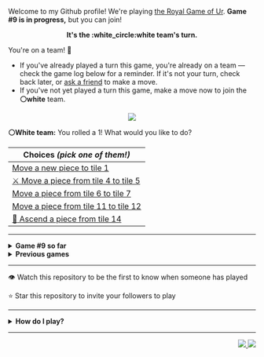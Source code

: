 Welcome to my Github profile!
We're playing
[the Royal Game of Ur](https://en.wikipedia.org/wiki/Royal_Game_of_Ur).
**Game #9 is in progress,** but you can join!

<p align="center">
  <b>It's the
  :white_circle:white
  team's turn.</b>
</p>

You're on a team! :wave:

* If you've already played a turn this game, you're already on a team
  &mdash; check the game log below for a reminder. If it's not your turn,
  check back later, or [ask a
  friend](https://twitter.com/share?text=I'm+playing+The+Royal+Game+of+Ur+on+a+GitHub+profile.+Take+your+turn+at+https://github.com/rossjrw/rossjrw+%23RoyalGameOfUr+%23github) to make a move.
* If you've not yet played a turn this game, make a move now to join the
  **:white_circle:white** team.

<p align="center"><img src="https://raw.githubusercontent.com/rossjrw/rossjrw/play/games/current/board.1380.svg"></p>

  **:white_circle:White team:**
  You rolled a 1!
What would you like to do?

| Choices *(pick one of them!)* |
| --- |
  | [    Move a new piece to tile 1](https://github.com/rossjrw/rossjrw/issues/new?title=ur-move-1%400-0&amp;body=Press+Submit%21+You+don%27t+need+to+edit+this+text+or+do+anything+else.%0D%0A%0D%0ABe+aware+that+your+move+can+take+a+minute+or+two+to+process.) |
  | [ :crossed_swords:   Move a piece from tile 4 to tile 5](https://github.com/rossjrw/rossjrw/issues/new?title=ur-move-1%404-0&amp;body=Press+Submit%21+You+don%27t+need+to+edit+this+text+or+do+anything+else.%0D%0A%0D%0ABe+aware+that+your+move+can+take+a+minute+or+two+to+process.) |
  | [    Move a piece from tile 6 to tile 7](https://github.com/rossjrw/rossjrw/issues/new?title=ur-move-1%406-0&amp;body=Press+Submit%21+You+don%27t+need+to+edit+this+text+or+do+anything+else.%0D%0A%0D%0ABe+aware+that+your+move+can+take+a+minute+or+two+to+process.) |
  | [    Move a piece from tile 11 to tile 12](https://github.com/rossjrw/rossjrw/issues/new?title=ur-move-1%4011-0&amp;body=Press+Submit%21+You+don%27t+need+to+edit+this+text+or+do+anything+else.%0D%0A%0D%0ABe+aware+that+your+move+can+take+a+minute+or+two+to+process.) |
  | [  :rocket:  Ascend a piece from tile 14 ](https://github.com/rossjrw/rossjrw/issues/new?title=ur-move-1%4014-0&amp;body=Press+Submit%21+You+don%27t+need+to+edit+this+text+or+do+anything+else.%0D%0A%0D%0ABe+aware+that+your+move+can+take+a+minute+or+two+to+process.) |

-----

<details>
<summary><b>Game #9 so far</b></summary>

## Who's on each team?

<table>
    <thead>
      <tr><th colspan=2>Players in this game</th></tr>
    </thead>
    <tbody>
      <tr>
        <td align="right"><b>Black team</b> :black_circle:</td>
        <td>:white_circle: <b> White team</b></td>
      </tr>
      <tr align="center">
        <td><b><a href="https://github.com/jbmagination">@jbmagination</a></b> (12)<br><b><a href="https://github.com/rossjrw">@rossjrw</a></b> (2)<br><b><a href="https://github.com/guru2050">@guru2050</a></b> (1)<br><b><a href="https://github.com/Johnystar">@Johnystar</a></b> (1)</td>
        <td><b><a href="https://github.com/Timemaster111">@Timemaster111</a></b> (14)<br><b><a href="https://github.com/nirakon">@nirakon</a></b> (2)<br><b><a href="https://github.com/Bombniks">@Bombniks</a></b> (1)<br><b><a href="https://github.com/VinayakBector2002">@VinayakBector2002</a></b> (1)</td>
      </tr>
    </tbody>
  </table>

## What's happened so far?

| Time | Turn | Event | Issue | Board |
| :---: | :---: | :--- | :---: | :---: |
  | 29th Oct 2021 17:48 | **0** | :black_circle: **[@jbmagination](https://github.com/jbmagination)** started a new game | [#1343](https://github.com/rossjrw/rossjrw/issues/1343) | [link](https://raw.githubusercontent.com/rossjrw/rossjrw/879e368f32ea9cac8216c8f4600eb6709072afdd/games/current/board.1343.svg) |
  | 29th Oct 2021 17:48 | **1** | :black_circle: **[@jbmagination](https://github.com/jbmagination)** moved a black piece onto the board to position 1    | [#1344](https://github.com/rossjrw/rossjrw/issues/1344) | [link](https://raw.githubusercontent.com/rossjrw/rossjrw/8e03d645bff9cc86ee26cd06995a2f8b8479fdbd/games/current/board.1344.svg) |
  | 29th Oct 2021 17:49 | **2** | :white_circle: **[@Timemaster111](https://github.com/Timemaster111)** moved a white piece onto the board to position 2    | [#1346](https://github.com/rossjrw/rossjrw/issues/1346) | [link](https://raw.githubusercontent.com/rossjrw/rossjrw/e80f87cdfe7f3e9eb9f675e36265153deec28010/games/current/board.1346.svg) |
  | 29th Oct 2021 17:50 | **3** | :black_circle: **[@jbmagination](https://github.com/jbmagination)** moved a black piece from position 1 to position 2    | [#1347](https://github.com/rossjrw/rossjrw/issues/1347) | [link](https://raw.githubusercontent.com/rossjrw/rossjrw/4fe9d33b9a8ef0ae0ddb61787ae66fbb2ea467ec/games/current/board.1347.svg) |
  | 29th Oct 2021 17:51 | **4** | :white_circle: **[@Bombniks](https://github.com/Bombniks)** moved a white piece onto the board to position 3    | [#1348](https://github.com/rossjrw/rossjrw/issues/1348) | [link](https://raw.githubusercontent.com/rossjrw/rossjrw/96ae3ffb34d41968a2623cd0a91fbf75e3cd7357/games/current/board.1348.svg) |
  | 29th Oct 2021 17:52 | **5** | :black_circle: **[@jbmagination](https://github.com/jbmagination)** moved a black piece from position 2 to position 3    | [#1350](https://github.com/rossjrw/rossjrw/issues/1350) | [link](https://raw.githubusercontent.com/rossjrw/rossjrw/7c9caf0aa370287e8c892708080a6d93c0d14b4e/games/current/board.1350.svg) |
  | 29th Oct 2021 17:52 | **6** | :white_circle: **[@Timemaster111](https://github.com/Timemaster111)** moved a white piece from position 2 to position 4  — claimed a rosette :rosette:  | [#1351](https://github.com/rossjrw/rossjrw/issues/1351) | [link](https://raw.githubusercontent.com/rossjrw/rossjrw/dbe39f656766742fef3f6aaba0f741556867d70a/games/current/board.1351.svg) |
  | 29th Oct 2021 17:53 | **7** | :white_circle: **[@Timemaster111](https://github.com/Timemaster111)** moved a white piece from position 4 to position 7    | [#1352](https://github.com/rossjrw/rossjrw/issues/1352) | [link](https://raw.githubusercontent.com/rossjrw/rossjrw/01fc3e3464b779ecee9578d239b99e23e067f3a9/games/current/board.1352.svg) |
  | 29th Oct 2021 17:53 | **8** | :black_circle: **[@jbmagination](https://github.com/jbmagination)** moved a black piece onto the board to position 2    | [#1354](https://github.com/rossjrw/rossjrw/issues/1354) | [link](https://raw.githubusercontent.com/rossjrw/rossjrw/bcabcb317206f60ff405e7c957d3f526b2586ed8/games/current/board.1354.svg) |
  | 29th Oct 2021 17:54 | **9** | :white_circle: **[@Timemaster111](https://github.com/Timemaster111)** moved a white piece from position 7 to position 9    | [#1355](https://github.com/rossjrw/rossjrw/issues/1355) | [link](https://raw.githubusercontent.com/rossjrw/rossjrw/2bb1e498b97aa92e236733abf7903cbc0faf8ebe/games/current/board.1355.svg) |
  | 29th Oct 2021 17:56 | **10** | :black_circle: **[@jbmagination](https://github.com/jbmagination)** moved a black piece from position 3 to position 4  — claimed a rosette :rosette:  | [#1356](https://github.com/rossjrw/rossjrw/issues/1356) | [link](https://raw.githubusercontent.com/rossjrw/rossjrw/1849b592f9b0fbe112159e382c95e6a760d4442a/games/current/board.1356.svg) |
  | 29th Oct 2021 17:58 | **11** | :black_circle: **[@jbmagination](https://github.com/jbmagination)** moved a black piece onto the board to position 3    | [#1357](https://github.com/rossjrw/rossjrw/issues/1357) | [link](https://raw.githubusercontent.com/rossjrw/rossjrw/0529e0f1599851f87e53b2d634468cbd2e0cfae9/games/current/board.1357.svg) |
  | 29th Oct 2021 17:58 | **12** | :white_circle: **[@Timemaster111](https://github.com/Timemaster111)** moved a white piece from position 3 to position 4  — claimed a rosette :rosette:  | [#1358](https://github.com/rossjrw/rossjrw/issues/1358) | [link](https://raw.githubusercontent.com/rossjrw/rossjrw/5268d70e85544d966f7924eff9b8f9595198f373/games/current/board.1358.svg) |
  | 29th Oct 2021 17:59 | **13** | :white_circle: **[@Timemaster111](https://github.com/Timemaster111)** moved a white piece onto the board to position 2    | [#1359](https://github.com/rossjrw/rossjrw/issues/1359) | [link](https://raw.githubusercontent.com/rossjrw/rossjrw/012e6e17a241aefc635256b2f5f11bf68e0461e6/games/current/board.1359.svg) |
  | 29th Oct 2021 17:59 | **14** | :black_circle: **[@jbmagination](https://github.com/jbmagination)** moved a black piece onto the board to position 1    | [#1360](https://github.com/rossjrw/rossjrw/issues/1360) | [link](https://raw.githubusercontent.com/rossjrw/rossjrw/9bdaec110b8fffc9f747aba67ab4c43eabc5dcb0/games/current/board.1360.svg) |
  | 29th Oct 2021 18:02 | **15** | :white_circle: **[@Timemaster111](https://github.com/Timemaster111)** moved a white piece onto the board to position 3    | [#1361](https://github.com/rossjrw/rossjrw/issues/1361) | [link](https://raw.githubusercontent.com/rossjrw/rossjrw/c252329dcfbee09b833156fcf310d499a8b34043/games/current/board.1361.svg) |
  | 30th Oct 2021 00:31 | **16** | :black_circle: **[@jbmagination](https://github.com/jbmagination)** moved a black piece from position 2 to position 5    | [#1362](https://github.com/rossjrw/rossjrw/issues/1362) | [link](https://raw.githubusercontent.com/rossjrw/rossjrw/535eb5531a5283f965a0d28808f72aeb2522f22c/games/current/board.1362.svg) |
  | 30th Oct 2021 08:09 | **17** | :white_circle: **[@nirakon](https://github.com/nirakon)** moved a white piece from position 9 to position 10    | [#1363](https://github.com/rossjrw/rossjrw/issues/1363) | [link](https://raw.githubusercontent.com/rossjrw/rossjrw/ae33c330f7ad5da0cf677fdd7edd5eb2ff638355/games/current/board.1363.svg) |
  | 30th Oct 2021 15:55 | **18** | :black_circle: **[@rossjrw](https://github.com/rossjrw)** moved a black piece from position 4 to position 8  — claimed a rosette :rosette:  | [#1364](https://github.com/rossjrw/rossjrw/issues/1364) | [link](https://raw.githubusercontent.com/rossjrw/rossjrw/4980d6eaa57032542a9437b4304820b0e274dbba/games/current/board.1364.svg) |
  | 30th Oct 2021 15:58 | **19** | :black_circle: **[@rossjrw](https://github.com/rossjrw)** moved a black piece from position 8 to position 9    | [#1365](https://github.com/rossjrw/rossjrw/issues/1365) | [link](https://raw.githubusercontent.com/rossjrw/rossjrw/121c0adfd9d8059bd450337d464198915413e1ee/games/current/board.1365.svg) |
  | 31st Oct 2021 05:58 | **20** | :white_circle: **[@VinayakBector2002](https://github.com/VinayakBector2002)** moved a white piece from position 4 to position 5 — captured a black piece :crossed_swords:   | [#1367](https://github.com/rossjrw/rossjrw/issues/1367) | [link](https://raw.githubusercontent.com/rossjrw/rossjrw/836b7897a01dec295f79866fb4813a2b105d68c2/games/current/board.1367.svg) |
  | 31st Oct 2021 08:30 | **21** | :black_circle: **[@guru2050](https://github.com/guru2050)** moved a black piece from position 3 to position 5 — captured a white piece :crossed_swords:   | [#1368](https://github.com/rossjrw/rossjrw/issues/1368) | [link](https://raw.githubusercontent.com/rossjrw/rossjrw/8631fdde7acf5ed91253e4a66ca3da12d3646ea6/games/current/board.1368.svg) |
  | 31st Oct 2021 20:11 | **22** | :white_circle: **[@Timemaster111](https://github.com/Timemaster111)** moved a white piece from position 10 to position 14  — claimed a rosette :rosette:  | [#1369](https://github.com/rossjrw/rossjrw/issues/1369) | [link](https://raw.githubusercontent.com/rossjrw/rossjrw/51cba66b062de4df8987b0b710e749df480a24a9/games/current/board.1369.svg) |
  | 31st Oct 2021 20:12 | **23** | :white_circle: **[@Timemaster111](https://github.com/Timemaster111)** moved a white piece from position 3 to position 4  — claimed a rosette :rosette:  | [#1370](https://github.com/rossjrw/rossjrw/issues/1370) | [link](https://raw.githubusercontent.com/rossjrw/rossjrw/c680eb0f52d1e11908738f45f6e2c7706161fc92/games/current/board.1370.svg) |
  | 31st Oct 2021 20:13 | **24** | :white_circle: **[@Timemaster111](https://github.com/Timemaster111)** moved a white piece from position 4 to position 6    | [#1371](https://github.com/rossjrw/rossjrw/issues/1371) | [link](https://raw.githubusercontent.com/rossjrw/rossjrw/0a2c9691243a0da3ac249e47653eb6a17cfd60e1/games/current/board.1371.svg) |
  | 31st Oct 2021 23:05 | **25** | :black_circle: **[@jbmagination](https://github.com/jbmagination)** moved a black piece from position 9 to position 11    | [#1372](https://github.com/rossjrw/rossjrw/issues/1372) | [link](https://raw.githubusercontent.com/rossjrw/rossjrw/b7697a44da1bb1540efdad0ff379ef7e5613184b/games/current/board.1372.svg) |
  | 31st Oct 2021 23:06 | **26** | :white_circle: **[@Timemaster111](https://github.com/Timemaster111)** moved a white piece from position 6 to position 8  — claimed a rosette :rosette:  | [#1373](https://github.com/rossjrw/rossjrw/issues/1373) | [link](https://raw.githubusercontent.com/rossjrw/rossjrw/2d92889d783d24f8b88de883f844c5ead190033b/games/current/board.1373.svg) |
  | 31st Oct 2021 23:06 | **27** | :white_circle: **[@Timemaster111](https://github.com/Timemaster111)** moved a white piece from position 8 to position 11 — captured a black piece :crossed_swords:   | [#1374](https://github.com/rossjrw/rossjrw/issues/1374) | [link](https://raw.githubusercontent.com/rossjrw/rossjrw/2aa9ab87c17e7957846c7f6303bab102132e26fb/games/current/board.1374.svg) |
  | 31st Oct 2021 23:07 | **28** | :black_circle: **[@jbmagination](https://github.com/jbmagination)** moved a black piece from position 1 to position 2    | [#1375](https://github.com/rossjrw/rossjrw/issues/1375) | [link](https://raw.githubusercontent.com/rossjrw/rossjrw/b05a1bca3542e0eb0977b3581904ed4a82fc7df6/games/current/board.1375.svg) |
  | 31st Oct 2021 23:07 | **29** | :white_circle: **[@Timemaster111](https://github.com/Timemaster111)** moved a white piece from position 2 to position 4  — claimed a rosette :rosette:  | [#1376](https://github.com/rossjrw/rossjrw/issues/1376) | [link](https://raw.githubusercontent.com/rossjrw/rossjrw/336729153bddb036d5eb7393453930067551c0ea/games/current/board.1376.svg) |
  | 31st Oct 2021 23:08 | **30** | :white_circle: **[@Timemaster111](https://github.com/Timemaster111)** moved a white piece onto the board to position 3    | [#1377](https://github.com/rossjrw/rossjrw/issues/1377) | [link](https://raw.githubusercontent.com/rossjrw/rossjrw/05cf92ed88ead51c6e29481018dae6fbe8be04b7/games/current/board.1377.svg) |
  | 1st Nov 2021 00:17 | **31** | :black_circle: **[@jbmagination](https://github.com/jbmagination)** moved a black piece onto the board to position 1    | [#1378](https://github.com/rossjrw/rossjrw/issues/1378) | [link](https://raw.githubusercontent.com/rossjrw/rossjrw/9a7459af0288a7f576c34fa78ba1ba56f20f262a/games/current/board.1378.svg) |
  | 1st Nov 2021 11:30 | **32** | :white_circle: **[@nirakon](https://github.com/nirakon)** moved a white piece from position 3 to position 6    | [#1379](https://github.com/rossjrw/rossjrw/issues/1379) | [link](https://raw.githubusercontent.com/rossjrw/rossjrw/2f471b9b9ded6e8710ee71feb77980a78f336db3/games/current/board.1379.svg) |
  | 1st Nov 2021 13:59 | **33** | :black_circle: **[@Johnystar](https://github.com/Johnystar)** moved a black piece from position 2 to position 3    | [#1380](https://github.com/rossjrw/rossjrw/issues/1380) |  |

</details>

<details>
<summary><b>Previous games</b></summary>

## Previous games

1. A game was started on 30th Jul 2020 by **[@rossjrw](https://github.com/rossjrw)** and ended on 4th Dec 2020. 
   * The :white_circle:white team won. 
   * 64 players played 166 moves across 4 months and 5 days. 
   * The :black_circle:black team captured 9 white pieces and claimed 12 rosettes. 
   * The :white_circle:white team captured 10 black pieces and claimed 18 rosettes. 
   * The MVP of the winning team was **[@1ethanhansen](https://github.com/1ethanhansen)**, who played 48 moves. 
   * The winning move was made by **[@qbtl](https://github.com/qbtl)** ([#269](https://github.com/rossjrw/rossjrw/issues/269)).
1. A game was started on 4th Dec 2020 by **[@1ethanhansen](https://github.com/1ethanhansen)** and ended on 11th Jan 2021. 
   * The :black_circle:black team won. 
   * 27 players played 145 moves across 1 month and 1 week. 
   * The :black_circle:black team captured 7 white pieces and claimed 16 rosettes. 
   * The :white_circle:white team captured 6 black pieces and claimed 14 rosettes. 
   * The MVP of the winning team was **[@shpatrickguo](https://github.com/shpatrickguo)**, who played 26 moves. 
   * The winning move was made by **[@shpatrickguo](https://github.com/shpatrickguo)** ([#424](https://github.com/rossjrw/rossjrw/issues/424)).
1. A game was started on 11th Jan 2021 by **[@BaptisteMartinet](https://github.com/BaptisteMartinet)** and ended on 11th Feb 2021. 
   * The :white_circle:white team won. 
   * 17 players played 118 moves across 1 month and 12 hours. 
   * The :black_circle:black team captured 2 white pieces and claimed 11 rosettes. 
   * The :white_circle:white team captured 8 black pieces and claimed 14 rosettes. 
   * The MVP of the winning team was **[@1ethanhansen](https://github.com/1ethanhansen)**, who played 45 moves. 
   * The winning move was made by **[@1ethanhansen](https://github.com/1ethanhansen)** ([#535](https://github.com/rossjrw/rossjrw/issues/535)).
1. A game was started on 11th Feb 2021 by **[@1ethanhansen](https://github.com/1ethanhansen)** and ended on 5th Mar 2021. 
   * The :white_circle:white team won. 
   * 17 players played 175 moves across 3 weeks and 22 hours. 
   * The :black_circle:black team captured 12 white pieces and claimed 17 rosettes. 
   * The :white_circle:white team captured 13 black pieces and claimed 18 rosettes. 
   * The MVP of the winning team was **[@1ethanhansen](https://github.com/1ethanhansen)**, who played 48 moves. 
   * The winning move was made by **[@1ethanhansen](https://github.com/1ethanhansen)** ([#702](https://github.com/rossjrw/rossjrw/issues/702)).
1. A game was started on 6th Mar 2021 by **[@shpatrickguo](https://github.com/shpatrickguo)** and ended on 10th May 2021. 
   * The :black_circle:black team won. 
   * 42 players played 162 moves across 2 months and 4 days. 
   * The :black_circle:black team captured 12 white pieces and claimed 17 rosettes. 
   * The :white_circle:white team captured 9 black pieces and claimed 19 rosettes. 
   * The MVP of the winning team was **[@shpatrickguo](https://github.com/shpatrickguo)**, who played 22 moves. 
   * The winning move was made by **[@crxssed7](https://github.com/crxssed7)** ([#864](https://github.com/rossjrw/rossjrw/issues/864)).
1. A game was started on 10th May 2021 by **[@HAUDRAUFHAUN](https://github.com/HAUDRAUFHAUN)** and ended on 17th Jul 2021. 
   * The :white_circle:white team won. 
   * 34 players played 167 moves across 2 months and 6 days. 
   * The :black_circle:black team captured 7 white pieces and claimed 14 rosettes. 
   * The :white_circle:white team captured 10 black pieces and claimed 18 rosettes. 
   * The MVP of the winning team was **[@1ethanhansen](https://github.com/1ethanhansen)**, who played 31 moves. 
   * The winning move was made by **[@1ethanhansen](https://github.com/1ethanhansen)** ([#1024](https://github.com/rossjrw/rossjrw/issues/1024)).
1. A game was started on 17th Jul 2021 by **[@1ethanhansen](https://github.com/1ethanhansen)** and ended on 19th Oct 2021. 
   * The :black_circle:black team won. 
   * 48 players played 153 moves across 3 months and 3 days. 
   * The :black_circle:black team captured 6 white pieces and claimed 17 rosettes. 
   * The :white_circle:white team captured 6 black pieces and claimed 15 rosettes. 
   * The MVP of the winning team was **[@PkmnQ](https://github.com/PkmnQ)**, who played 13 moves. 
   * The winning move was made by **[@OmKakatkar](https://github.com/OmKakatkar)** ([#1175](https://github.com/rossjrw/rossjrw/issues/1175)).
1. A game was started on 19th Oct 2021 by **[@OmKakatkar](https://github.com/OmKakatkar)** and ended on 29th Oct 2021. 
   * The :white_circle:white team won. 
   * 13 players played 135 moves across 1 week and 3 days. 
   * The :black_circle:black team captured 5 white pieces and claimed 13 rosettes. 
   * The :white_circle:white team captured 6 black pieces and claimed 15 rosettes. 
   * The MVP of the winning team was **[@Timemaster111](https://github.com/Timemaster111)**, who played 46 moves. 
   * The winning move was made by **[@Timemaster111](https://github.com/Timemaster111)** ([#1342](https://github.com/rossjrw/rossjrw/issues/1342)).

</details>

-----

:eye: Watch this repository to be the first to know when someone has played

:star: Star this repository to invite your followers to play

-----

<details>
<summary><b>How do I play?</b></summary>

## Rules of the game

It's the **:white_circle:white** team versus the **:black_circle:black**
team.

The first team to **:rocket:ascend** all 7 of their pieces **:crown:wins**.
Your goal is to achieve that, and to block the other team from doing the
same.

_(Learn more about the rules of the Royal Game of Ur at
[RoyalUr.net/learn](https://royalur.net/learn/), or watch [Tom Scott play
against Irving Finkel](https://www.youtube.com/watch?v=WZskjLq040I) in
2017.)_

### Movement

Each turn starts by rolling 4 binary dice, which results in a number from 0
to 4. The current team gets to move one of their pieces by that many tiles.

All 14 pieces start on position 0 (the space just before tile 1).

### :rocket:Ascension

Moving a piece onto position 15 (the imaginary space after tile 14) causes
that piece to leave the board forever. This is **:rocket:ascension**, and
is the goal of the game &mdash; the first team to ascend all 7 of their
pieces wins.

### :crossed_swords:Capturing

You will move your pieces along the tiles from tile 1 to tile 14.

The tiles on your side of the board (tiles 1 through 4, 13, and 14) are
safe &mdash; only your pieces can be there. However, the tiles in the
middle (tiles 5 through 12) are unsafe &mdash; your opponent's pieces can
also be here. If one team's piece lands on the same tile as another team's
piece, the piece that was landed on is **:crossed_swords:captured**! It
goes all the way back to position 0.

### :rosette:Rosettes

If a piece lands on a **:rosette:rosette** (tiles 4, 8, and 14), that team
gets to immediately take another turn.

A piece that is on the rosette on tile 8 *cannot be
**:crossed_swords:captured***. A piece trying to capture it will simply
bounce off onto tile 9.

## How to play

Playing Ur on my GitHub profile is easy. The dice have already been rolled
for you &mdash; all you have to do is decide what to do with them. Anyone
with a GitHub account can play.

Anyone can join either team at any time, but once you're in a team, you're
locked into it until the game ends. You won't be able to play a move when
it's the other team's turn.

The list of links below the board image shows each possible move. Clicking
one of those will take you to a page where you can create an issue in this
repository, where all you have to do is click submit to play your move.

It will take a moment for Github Actions to acknowledge your move, but once
it does, you'll see it react with the 'eyes' emoji (:eyes:). A few seconds
later it will react with the 'rocket' emoji (:rocket:) to let you know that
your move was successful, then leave a comment explaining what happened,
and it'll also make a commit to record your move.

_(If you don't see any of that, then something went wrong. Ping me in your
issue by typing `cc @rossjrw`, and I'll take a look.)_

Note that if your team has no possible moves &mdash; for example by rolling a 0
&mdash; your turn will be automatically skipped. The event log will let you
know if this has happened.

## Behind the scenes

Check out the [`source` branch of this repository](https://github.com/rossjrw/rossjrw/tree/source) for the source
code and a little commentary on the inspiration behind this project.

### Contributing

I welcome bug reports, feature suggestions and pull requests! Just make
sure you ping me in your issue or PR by adding `cc @rossjrw`, as I don't receive notifications for new issues in this repository
(for hopefully obvious reasons).

</details>

-----

<p align="right">
  <a href="https://github.com/rossjrw/rossjrw/actions?query=workflow:build">
    <img src="https://github.com/rossjrw/rossjrw/workflows/build/badge.svg?branch=source"/>
  </a>
  <a href="https://github.com/rossjrw/rossjrw/actions?query=workflow:play">
    <img src="https://github.com/rossjrw/rossjrw/workflows/play/badge.svg?branch=play"/>
  </a>
</p>
